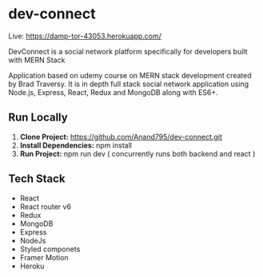 # dev-connect
Live: https://damp-tor-43053.herokuapp.com/

DevConnect is a social network platform specifically for developers built with MERN Stack

Application based on udemy course on MERN stack development created by Brad Traversy. It is in depth full stack social network application using Node.js, Express, React, Redux and MongoDB along with ES6+.

## Run Locally
1. **Clone Project:** https://github.com/Anand795/dev-connect.git
2. **Install Dependencies:** npm install
3. **Run Project:** npm run dev ( concurrently runs both backend and react )

## Tech Stack 
* React 
* React router v6
* Redux
* MongoDB 
* Express
* NodeJs 
* Styled componets
* Framer Motion
* Heroku
